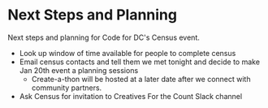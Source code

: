 # Next Steps and Planning

Next steps and planning for Code for DC's Census event.

* Look up window of time available for people to complete census
* Email census contacts and tell them we met tonight and decide to make Jan 20th event a planning sessions
    * Create-a-thon will be hosted at a later date after we connect with community partners.
* Ask Census for invitation to Creatives For the Count Slack channel
